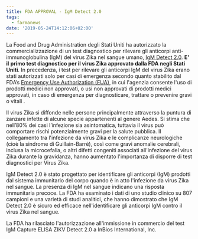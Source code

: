 ```yaml
---
title: FDA APPROVAL - IgM Detect 2.0
tags:
  - farmanews
date: '2019-05-24T14:12:06+02:00'
---
```

La Food and Drug Administration degli Stati Uniti ha autorizzato la commercializzazione di un test diagnostico per rilevare gli anticorpi anti-immunoglobulina (IgM) del virus Zika nel sangue umano, [IgM Detect 2.0](https://www.fda.gov/news-events/press-announcements/fda-authorizes-marketing-first-diagnostic-test-detecting-zika-virus-antibodies). **E' il** **primo test diagnostico per il virus Zika approvato dalla FDA negli Stati Uniti**. In precedenza, i test per rilevare gli anticorpi IgM del virus Zika erano stati autorizzati solo per casi di emergenza secondo quanto stabilito dal FDA’s [Emergency Use Authorization (EUA)](https://www.fda.gov/emergency-preparedness-and-response/mcm-legal-regulatory-and-policy-framework/emergency-use-authorization), in cui l'agenzia consente l'uso di prodotti medici non approvati, o usi non approvati di prodotti medici approvati, in caso di emergenza per diagnosticare, trattare o prevenire gravi o vitali .

Il virus Zika si diffonde nelle persone principalmente attraverso la puntura di zanzare infette di alcune specie appartenenti al genere Aedes. Si stima che nell’80% dei casi l’infezione sia asintomatica, tuttavia il virus può comportare rischi potenzialmente gravi per la salute pubblica. Il collegamento tra l'infezione da virus Zika e le complicanze neurologiche (cioè la sindrome di Guillain-Barré), così come gravi anomalie cerebrali, inclusa la microcefalia, o altri difetti congeniti associati all'infezione del virus Zika durante la gravidanza, hanno aumentato l'importanza di disporre di test diagnostici per Virus Zika. 

IgM Detect 2.0 è stato progettato per identificare gli anticorpi (IgM) prodotti dal sistema immunitario del corpo quando è in atto l'infezione da virus Zika nel sangue. La presenza di IgM nel sangue indicano una risposta immunitaria precoce. La FDA ha esaminato i dati di uno studio clinico su 807 campioni e una varietà di studi analitici, che hanno dimostrato che IgM Detect 2.0 è sicuro ed efficace nell'identificare gli anticorpi IgM contro il virus Zika nel sangue.

La FDA ha rilasciato l'autorizzazione all'immissione in commercio del test IgM Capture ELISA ZIKV Detect 2.0 a InBios International, Inc.
